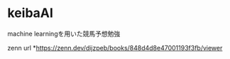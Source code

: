 # keibaAI

machine learningを用いた競馬予想勉強

zenn url
*https://zenn.dev/dijzpeb/books/848d4d8e47001193f3fb/viewer
